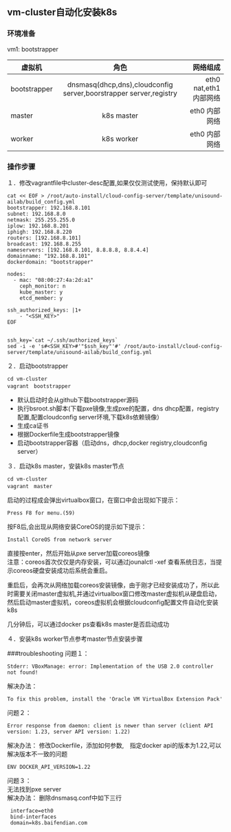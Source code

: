 ## vm-cluster自动化安装k8s
### 环境准备
vm1: bootstrapper

| 虚拟机        | 角色       　|网络组成　|
| ------------- |:-------------:| ----:|
| bootstrapper  | dnsmasq(dhcp,dns),cloudconfig server,boorstrapper server,registry|eth0 nat,eth1内部网络 |
| master        | k8s master      |eth0 内部网络|
| worker        | k8s worker     |eth0 内部网络|
### 操作步骤
１．修改vagrantfile中cluster-desc配置,如果仅仅测试使用，保持默认即可
```
cat << EOF > /root/auto-install/cloud-config-server/template/unisound-ailab/build_config.yml 
bootstrapper: 192.168.8.101
subnet: 192.168.8.0
netmask: 255.255.255.0
iplow: 192.168.8.201
iphigh: 192.168.8.220
routers: [192.168.8.101]
broadcast: 192.168.8.255
nameservers: [192.168.8.101, 8.8.8.8, 8.8.4.4]
domainname: "192.168.8.101"
dockerdomain: "bootstrapper"

nodes:
  - mac: "08:00:27:4a:2d:a1"
    ceph_monitor: n
    kube_master: y
    etcd_member: y

ssh_authorized_keys: |1+
    - "<SSH_KEY>"
EOF


ssh_key=`cat ~/.ssh/authorized_keys` 
sed -i -e 's#<SSH_KEY>#'"$ssh_key"'#' /root/auto-install/cloud-config-server/template/unisound-ailab/build_config.yml

```

２．启动bootstrapper
```
cd vm-cluster
vagrant　bootstrapper
```
* 默认启动时会从github下载bootstrapper源码
* 执行bsroot.sh脚本(下载pxe镜像,生成pxe的配置，dns dhcp配置，registry配置,配置cloudconfig server环境,下载k8s依赖镜像）
* 生成ca证书
* 根据Dockerfile生成bootstrapper镜像
* 启动bootstrapper容器（启动dns，dhcp,docker registry,cloudconfig server）

３．启动k8s master，安装k8s master节点
```
cd vm-cluster
vagrant　master
```
启动的过程成会弹出virtualbox窗口，在窗口中会出现如下提示：
```
Press F8 for menu.(59)
```
按F8后,会出现从网络安装CoreOS的提示如下提示：
```
Install CoreOS from network server
```
直接按enter，然后开始从pxe server加载coreos镜像    
注意：coreos首次仅仅是内存安装，可以通过jounalctl -xef 查看系统日志，当提示coreos硬盘安装成功后系统会重启。

重启后，会再次从网络加载coreos安装镜像，由于刚才已经安装成功了，所以此时需要关闭master虚拟机,并通过virtualbox窗口修改master虚拟机从硬盘启动，然后启动master虚拟机，coreos虚拟机会根据cloudconfig配置文件自动化安装k8s

几分钟后，可以通过docker ps查看k8s master是否启动成功

４．安装k8s worker节点参考master节点安装步骤

###troubleshooting
问题１：
```
Stderr: VBoxManage: error: Implementation of the USB 2.0 controller not found!
```
解决办法：
```
To fix this problem, install the 'Oracle VM VirtualBox Extension Pack'
```
问题２：
```
Error response from daemon: client is newer than server (client API version: 1.23, server API version: 1.22)
```
解决办法：
修改Dockerfile，添加如何参数,　指定docker api的版本为1.22,可以解决版本不一致的问题
```
ENV DOCKER_API_VERSION=1.22
```
问题３：    
无法找到pxe server    
解决办法：
删除dnsmasq.conf中如下三行
```
 interface=eth0
 bind-interfaces
 domain=k8s.baifendian.com

```
